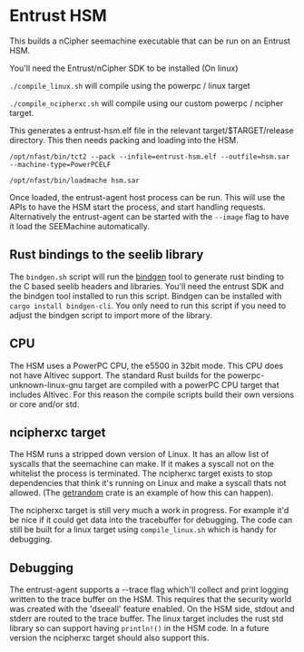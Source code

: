 # Entrust HSM

This builds a nCipher seemachine executable that can be run on an Entrust HSM.

You'll need the Entrust/nCipher SDK to be installed (On linux)

`./compile_linux.sh` will compile using the powerpc / linux target

`./compile_ncipherxc.sh` will compile using our custom powerpc / ncipher target. 

This generates a entrust-hsm.elf file in the relevant target/$TARGET/release directory.
This then needs packing and loading into the HSM.

`/opt/nfast/bin/tct2 --pack --infile=entrust-hsm.elf --outfile=hsm.sar --machine-type=PowerPCELF`

`/opt/nfast/bin/loadmache hsm.sar`

Once loaded, the entrust-agent host process can be run. This will use the APIs to have
the HSM start the process, and start handling requests. Alternatively the entrust-agent
can be started with the `--image` flag to have it load the SEEMachine automatically.

## Rust bindings to the seelib library

The `bindgen.sh` script will run the [bindgen](https://rust-lang.github.io/rust-bindgen/)
tool to generate rust binding to the C based seelib headers and libraries. You'll need
the entrust SDK and the bindgen tool installed to run this script. Bindgen can be installed
with `cargo install bindgen-cli`. You only need to run this script if you need to adjust
the bindgen script to import more of the library.

## CPU

The HSM uses a PowerPC CPU, the e5500 in 32bit mode. This CPU does not have Altivec
support. The standard Rust builds for the powerpc-unknown-linux-gnu target are
compiled with a powerPC CPU target that includes Altivec. For this reason the compile
scripts build their own versions or core and/or std.


## ncipherxc target

The HSM runs a stripped down version of Linux. It has an allow list of syscalls that the
seemachine can make. If it makes a syscall not on the whitelist the process is terminated.
The ncipherxc target exists to stop dependencies that think it's running on Linux and make
a syscall thats not allowed. (The [getrandom](https://crates.io/crates/getrandom) crate
is an example of how this can happen).

The ncipherxc target is still very much a work in progress. For example it'd be nice if
it could get data into the tracebuffer for debugging. The code can still be built for a linux
target using `compile_linux.sh` which is handy for debugging.


## Debugging

The entrust-agent supports a --trace flag which'll collect and print logging
written to the trace buffer on the HSM. This requires that the security world
was created with the 'dseeall' feature enabled. On the HSM side, stdout and stderr are
routed to the trace buffer. The linux target includes the rust std library so
can support having `println!()` in the HSM code. In a future version the ncipherxc
target should also support this.

